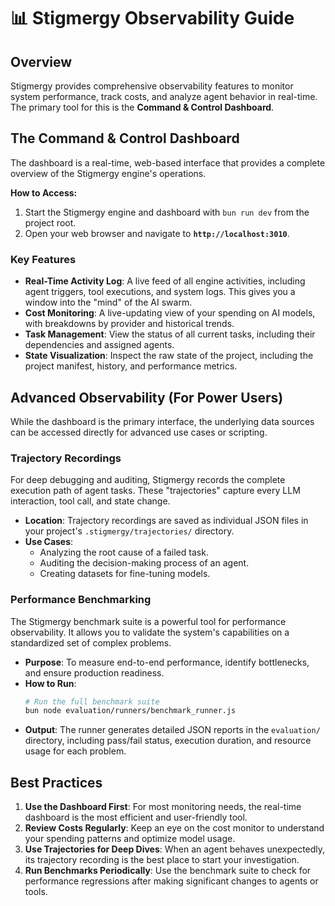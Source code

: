 # 📊 Stigmergy Observability Guide

## Overview

Stigmergy provides comprehensive observability features to monitor system performance, track costs, and analyze agent behavior in real-time. The primary tool for this is the **Command & Control Dashboard**.

## The Command & Control Dashboard

The dashboard is a real-time, web-based interface that provides a complete overview of the Stigmergy engine's operations.

**How to Access:**
1.  Start the Stigmergy engine and dashboard with `bun run dev` from the project root.
2.  Open your web browser and navigate to **`http://localhost:3010`**.

### Key Features

*   **Real-Time Activity Log**: A live feed of all engine activities, including agent triggers, tool executions, and system logs. This gives you a window into the "mind" of the AI swarm.
*   **Cost Monitoring**: A live-updating view of your spending on AI models, with breakdowns by provider and historical trends.
*   **Task Management**: View the status of all current tasks, including their dependencies and assigned agents.
*   **State Visualization**: Inspect the raw state of the project, including the project manifest, history, and performance metrics.

## Advanced Observability (For Power Users)

While the dashboard is the primary interface, the underlying data sources can be accessed directly for advanced use cases or scripting.

### Trajectory Recordings

For deep debugging and auditing, Stigmergy records the complete execution path of agent tasks. These "trajectories" capture every LLM interaction, tool call, and state change.

*   **Location**: Trajectory recordings are saved as individual JSON files in your project's `.stigmergy/trajectories/` directory.
*   **Use Cases**:
    *   Analyzing the root cause of a failed task.
    *   Auditing the decision-making process of an agent.
    *   Creating datasets for fine-tuning models.

### Performance Benchmarking

The Stigmergy benchmark suite is a powerful tool for performance observability. It allows you to validate the system's capabilities on a standardized set of complex problems.

*   **Purpose**: To measure end-to-end performance, identify bottlenecks, and ensure production readiness.
*   **How to Run**:
    ```bash
    # Run the full benchmark suite
    bun node evaluation/runners/benchmark_runner.js
    ```
*   **Output**: The runner generates detailed JSON reports in the `evaluation/` directory, including pass/fail status, execution duration, and resource usage for each problem.

## Best Practices

1.  **Use the Dashboard First**: For most monitoring needs, the real-time dashboard is the most efficient and user-friendly tool.
2.  **Review Costs Regularly**: Keep an eye on the cost monitor to understand your spending patterns and optimize model usage.
3.  **Use Trajectories for Deep Dives**: When an agent behaves unexpectedly, its trajectory recording is the best place to start your investigation.
4.  **Run Benchmarks Periodically**: Use the benchmark suite to check for performance regressions after making significant changes to agents or tools.